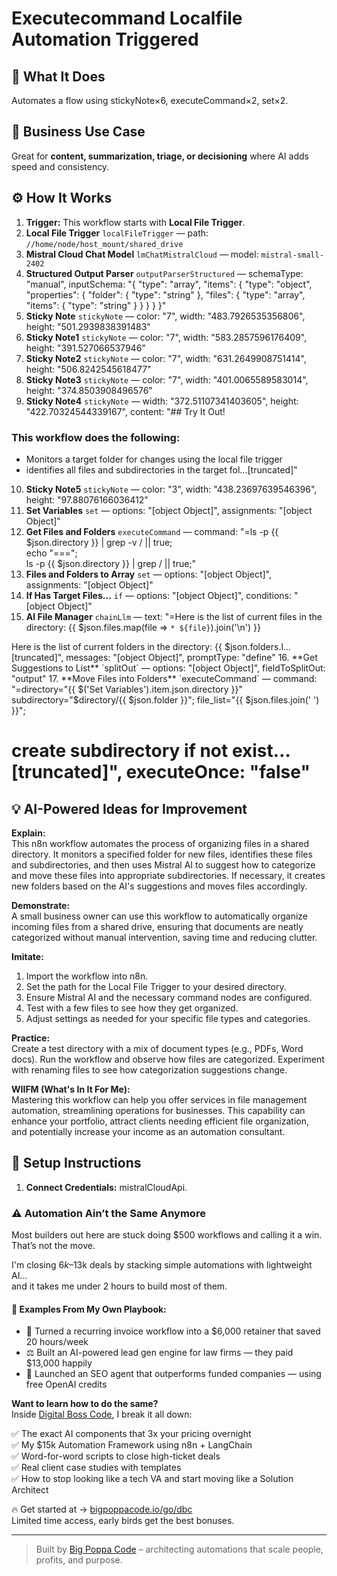 # Executecommand Localfile Automation Triggered
  ## 🚀 What It Does
  Automates a flow using stickyNote×6, executeCommand×2, set×2.
  
  ## 💼 Business Use Case
  Great for **content, summarization, triage, or decisioning** where AI adds speed and consistency.
  
  ## ⚙️ How It Works
  1. **Trigger:** This workflow starts with **Local File Trigger**.
  2. **Local File Trigger** `localFileTrigger` — path: `//home/node/host_mount/shared_drive`
3. **Mistral Cloud Chat Model** `lmChatMistralCloud` — model: `mistral-small-2402`
4. **Structured Output Parser** `outputParserStructured` — schemaType: "manual", inputSchema: "{
	"type": "array",
	"items": {
 	"type": "object",
 "properties": {
 "folder": { "type": "string" },
 "files": {
 "type": "array",
 "items": { "type": "string" }
 }
		}
 }
}"
5. **Sticky Note** `stickyNote` — color: "7", width: "483.7926535356806", height: "501.2939838391483"
6. **Sticky Note1** `stickyNote` — color: "7", width: "583.2857596176409", height: "391.527066537946"
7. **Sticky Note2** `stickyNote` — color: "7", width: "631.2649908751414", height: "506.8242545618477"
8. **Sticky Note3** `stickyNote` — color: "7", width: "401.0065589583014", height: "374.8503908496576"
9. **Sticky Note4** `stickyNote` — width: "372.51107341403605", height: "422.70324544339167", content: "## Try It Out!
### This workflow does the following:
* Monitors a target folder for changes using the local file trigger
* identifies all files and subdirectories in the target fol…[truncated]"
10. **Sticky Note5** `stickyNote` — color: "3", width: "438.23697639546396", height: "97.88076166036412"
11. **Set Variables** `set` — options: "[object Object]", assignments: "[object Object]"
12. **Get Files and Folders** `executeCommand` — command: "=ls -p {{ $json.directory }} | grep -v / || true; \
echo "==="; \
ls -p {{ $json.directory }} | grep / || true;"
13. **Files and Folders to Array** `set` — options: "[object Object]", assignments: "[object Object]"
14. **If Has Target Files...** `if` — options: "[object Object]", conditions: "[object Object]"
15. **AI File Manager** `chainLlm` — text: "=Here is the list of current files in the directory:
{{ $json.files.map(file => `* ${file}`).join('\n') }}

Here is the list of current folders in the directory:
{{ $json.folders.l…[truncated]", messages: "[object Object]", promptType: "define"
16. **Get Suggestions to List** `splitOut` — options: "[object Object]", fieldToSplitOut: "output"
17. **Move Files into Folders** `executeCommand` — command: "=directory="{{ $('Set Variables').item.json.directory }}"
subdirectory="$directory/{{ $json.folder }}";
file_list="{{ $json.files.join(' ') }}";

# create subdirectory if not exist…[truncated]", executeOnce: "false"
  
  ## 💡 AI-Powered Ideas for Improvement
  **Explain:**  
This n8n workflow automates the process of organizing files in a shared directory. It monitors a specified folder for new files, identifies these files and subdirectories, and then uses Mistral AI to suggest how to categorize and move these files into appropriate subdirectories. If necessary, it creates new folders based on the AI's suggestions and moves files accordingly.

**Demonstrate:**  
A small business owner can use this workflow to automatically organize incoming files from a shared drive, ensuring that documents are neatly categorized without manual intervention, saving time and reducing clutter.

**Imitate:**  
1. Import the workflow into n8n.
2. Set the path for the Local File Trigger to your desired directory.
3. Ensure Mistral AI and the necessary command nodes are configured.
4. Test with a few files to see how they get organized.
5. Adjust settings as needed for your specific file types and categories.

**Practice:**  
Create a test directory with a mix of document types (e.g., PDFs, Word docs). Run the workflow and observe how files are categorized. Experiment with renaming files to see how categorization suggestions change.

**WIIFM (What's In It For Me):**  
Mastering this workflow can help you offer services in file management automation, streamlining operations for businesses. This capability can enhance your portfolio, attract clients needing efficient file organization, and potentially increase your income as an automation consultant.
  
  ## 🔧 Setup Instructions
  1. **Connect Credentials:** mistralCloudApi.
  
### ⚠️ Automation Ain’t the Same Anymore

Most builders out here are stuck doing $500 workflows and calling it a win.  
That’s not the move.  

I'm closing $6k–$13k deals by stacking simple automations with lightweight AI...  
and it takes me under 2 hours to build most of them.

#### 🧠 Examples From My Own Playbook:
- 🔁 Turned a recurring invoice workflow into a $6,000 retainer that saved 20 hours/week  
- ⚖️ Built an AI-powered lead gen engine for law firms — they paid $13,000 happily  
- 🚀 Launched an SEO agent that outperforms funded companies — using free OpenAI credits  

**Want to learn how to do the same?**  
Inside [Digital Boss Code](https://bigpoppacode.io/go/dbc), I break it all down:

✅ The exact AI components that 3x your pricing overnight  
✅ My $15k Automation Framework using n8n + LangChain  
✅ Word-for-word scripts to close high-ticket deals  
✅ Real client case studies with templates  
✅ How to stop looking like a tech VA and start moving like a Solution Architect  

🔥 Get started at → [bigpoppacode.io/go/dbc](https://bigpoppacode.io/go/dbc)  
Limited time access, early birds get the best bonuses.

---
> Built by [Big Poppa Code](https://bigpoppacode.io) – architecting automations that scale people, profits, and purpose.
  